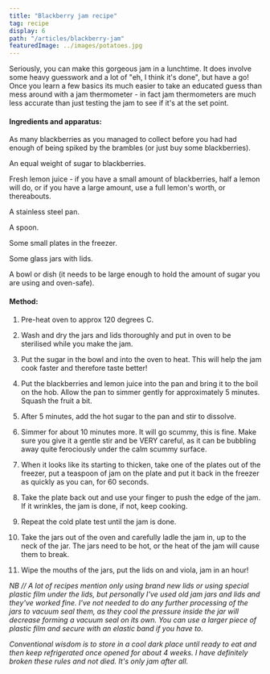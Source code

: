 ```yaml
---
title: "Blackberry jam recipe"
tag: recipe
display: 6
path: "/articles/blackberry-jam"
featuredImage: ../images/potatoes.jpg
---
```

Seriously, you can make this gorgeous jam in a lunchtime. It does involve some heavy guesswork and a lot of "eh, I think it's done", but have a go! Once you learn a few basics its much easier to take an educated guess than mess around with a jam thermometer - in fact jam thermometers are much less accurate than just testing the jam to see if it's at the set point. 

#### Ingredients and apparatus:

As many blackberries as you managed to collect before you had  had enough of being spiked by the brambles (or just buy some blackberries).

An equal weight of sugar to blackberries.

Fresh lemon juice - if you have a small amount of blackberries, half a lemon will do, or if you have a large amount, use a full lemon's worth, or thereabouts.

A stainless steel pan. 

A spoon.

Some small plates in the freezer. 

Some glass jars with lids.

A bowl or dish (it needs to be large enough to hold the amount of sugar you are using and oven-safe). 

#### Method:

1. Pre-heat oven to approx 120 degrees C. 

2. Wash and dry the jars and lids thoroughly and put in oven to be sterilised while you make the jam.

3. Put the sugar in the bowl and into the oven to heat. This will help the jam cook faster and therefore taste better! 

4. Put the blackberries and lemon juice into the pan and bring it to the boil on the hob. Allow the pan to simmer gently for approximately 5 minutes. Squash the fruit a bit.

5. After 5 minutes, add the hot sugar to the pan and stir to dissolve. 

6. Simmer for about 10 minutes more. It will go scummy, this is fine. Make sure you give it a gentle stir and be VERY careful, as it can be bubbling away quite ferociously under the calm scummy surface. 

7. When it looks like its starting to thicken, take one of the plates out of the freezer, put a teaspoon of jam on the plate and put it back in the freezer as quickly as you can, for 60 seconds. 

8. Take the plate back out and use your finger to push the edge of the jam. If it wrinkles, the jam is done, if not, keep cooking. 

9. Repeat the cold plate test until the jam is done. 

10. Take the jars out of the oven and carefully ladle the jam in, up to the neck of the jar. The jars need to be hot, or the heat of the jam will cause them to break.

11. Wipe the mouths of the jars, put the lids on and viola, jam in an hour! 

*NB // A lot of recipes mention only using brand new lids or using special plastic film under the lids, but personally I've used old jam jars and lids and they've worked fine. I've not needed to do any further processing of the jars to vacuum seal them, as they cool the pressure inside the jar will decrease forming a vacuum seal on its own. You can use a larger piece of plastic film and secure with an elastic band if you have to.*

*Conventional wisdom is to store in a cool dark place until ready to eat and then keep refrigerated once opened for about 4 weeks. I have definitely broken these rules and not died. It's only jam after all.*